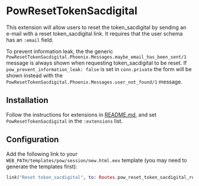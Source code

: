 # PowResetTokenSacdigital

This extension will allow users to reset the token_sacdigital by sending an e-mail with a reset token_sacdigital link. It requires that the user schema has an `:email` field.

To prevent information leak, the the generic `PowResetTokenSacdigital.Phoenix.Messages.maybe_email_has_been_sent/1` message is always shown when requesting token_sacdigital to be reset. If `pow_prevent_information_leak: false` is set in `conn.private` the form will be shown instead with the `PowResetTokenSacdigital.Phoenix.Messages.user_not_found/1` message.

## Installation

Follow the instructions for extensions in [README.md](../../../README.md#add-extensions-support), and set `PowResetTokenSacdigital` in the `:extensions` list.

## Configuration

Add the following link to your `WEB_PATH/templates/pow/session/new.html.eex` template (you may need to generate the templates first):

```elixir
link("Reset token_sacdigital", to: Routes.pow_reset_token_sacdigital_reset_token_sacdigital_path(@conn, :new))
```

